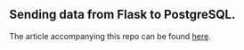 ## Sending data from Flask to PostgreSQL. 

The article accompanying this repo can be found [here](https://brendanfrrs.medium.com/sending-data-from-a-flask-app-to-postgresql-database-889304964bf2).

